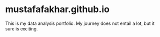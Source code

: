 # mustafafakhar.github.io
This is my data analysis portfolio. My journey does not entail a lot, but it sure is exciting.
